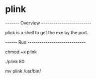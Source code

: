# plink

------- Overview -------------------------

plink is a shell to  get the exe by the port.


------ Run  -----------------------------

chmod +x plink

./plink 80

mv plink /usr/bin/

